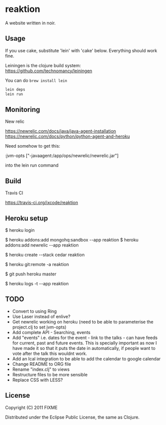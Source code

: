 # reaktion

A website written in noir. 

## Usage

If you use cake, substitute 'lein' with 'cake' below. Everything should work fine.

Leiningen is the clojure build system: https://github.com/technomancy/leiningen

You can do `brew install lein`

```bash
lein deps
lein run
```

## Monitoring

New relic

https://newrelic.com/docs/java/java-agent-installation
https://newrelic.com/docs/python/python-agent-and-heroku

Need somehow to get this:

:jvm-opts ["-javaagent:/app/ops/newrelic/newrelic.jar"]

into the lein run command

## Build

Travis CI

https://travis-ci.org/ixcode/reaktion

## Heroku setup

  $ heroku login

  $ heroku addons:add mongohq:sandbox --app reaktion
  $ heroku addons:add newrelic --app reaktion

  $ heroku create --stack cedar reaktion

  $ heroku git:remote -a reaktion

  $ git push heroku master

  $ heroku logs -t --app reaktion


## TODO

- Convert to using Ring
- Use Laser instead of enlive?
- Get newrelic working on heroku (need to be able to parameterise the project.clj to set jvm-opts)
- Add complete API - Searching, events
- Add "events" i.e. dates for the event - link to the talks - can have feeds for current, past and future events. This is specially important as now I have made it so that it puts the date in automatically, if people want to vote after the talk this wouldnt work.
- Add an Ical integration to be able to add the calendar to google calendar
- Change README to ORG file
- Rename "index.clj" to views
- Restructure files to be more sensible
- Replace CSS with LESS?

## License

Copyright (C) 2011 FIXME

Distributed under the Eclipse Public License, the same as Clojure.

